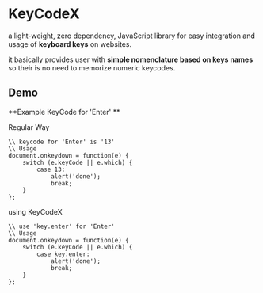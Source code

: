 # KeyCodeX

a light-weight, zero dependency, JavaScript library for easy integration and usage of **keyboard keys** on websites. 

it basically provides user with **simple nomenclature based on keys names** so their is no need to memorize numeric keycodes.

## Demo

**Example KeyCode for 'Enter' **

Regular Way
```
\\ keycode for 'Enter' is '13'
\\ Usage
document.onkeydown = function(e) {
    switch (e.keyCode || e.which) {
        case 13:
            alert('done');
            break;
    }
};
```

using KeyCodeX

```
\\ use 'key.enter' for 'Enter'
\\ Usage
document.onkeydown = function(e) {
    switch (e.keyCode || e.which) {
        case key.enter:
            alert('done');
            break;
    }
};

```
